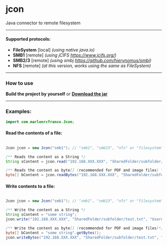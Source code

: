 # jcon
Java connector to remote filesystem
****
#### Supported protocols:
- **FileSystem** [local] *(using native java.io)*
- **SMB1** [remote] *(using jCIFS <https://www.jcifs.org/>)*
- **SMB2/3** [remote] *(using smbj <https://github.com/hierynomus/smbj>)*
- **NFS** [remote] *(at this version, works using the same as FileSystem)*

****
### How to use
**Build the project by yourself** or **[Download the jar](https://github.com/marlonrcfranco/jcon/blob/master/target/jcon.jar?raw=true)**

****

### Examples:
```java
import com.marlonrcfranco.Jcon;
```

#### Read the contents of a file:
```java

Jcon jcon = new Jcon("smb1"); // "smb1", "smb23", "nfs" or "filesystem"

/** Reads the content as a String */
String sContent = jcon.read("192.168.XXX.XXX", "SharedFolder/subfolder/test.txt", "Username", "Password");

/** Reads the content as byte[] (recommended for PDF and image files) */
byte[] bContent = jcon.readBytes("192.168.XXX.XXX", "SharedFolder/subfolder/test.txt", "Username", "Password");
```

#### Write contents to a file:
```java

Jcon jcon = new Jcon("smb1"); // "smb1", "smb23", "nfs" or "filesystem"

/** Write the content as a String */
String sContent = "some string";
jcon.write("192.168.XXX.XXX", "SharedFolder/subfolder/test.txt", "Username", "Password",sContent);

/** Write the content as byte[] (recommended for PDF and image files)*/
byte[] bContent = "some string".getBytes();
jcon.writeBytes("192.168.XXX.XXX", "SharedFolder/subfolder/test.txt", "Username", "Password",bContent);

```

